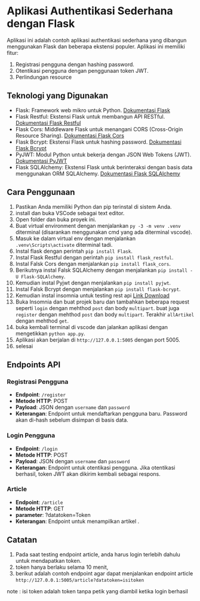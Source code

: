 # Aplikasi Authentikasi Sederhana dengan Flask

Aplikasi ini adalah contoh aplikasi authentikasi sederhana yang dibangun menggunakan Flask dan beberapa ekstensi populer. Aplikasi ini memiliki fitur:

1. Registrasi pengguna dengan hashing password.
2. Otentikasi pengguna dengan penggunaan token JWT.
3. Perlindungan resource

## Teknologi yang Digunakan

- Flask: Framework web mikro untuk Python. [Dokumentasi Flask](https://flask.palletsprojects.com/en/3.0.x/)
- Flask Restful: Ekstensi Flask untuk membangun API RESTful. [Dokumentasi Flask Restful](https://flask-restful.readthedocs.io/en/latest/)
- Flask Cors: Middleware Flask untuk menangani CORS (Cross-Origin Resource Sharing). [Dokumentasi Flask Cors](https://flask-cors.readthedocs.io/en/latest/)
- Flask Bcrypt: Ekstensi Flask untuk hashing password. [Dokumentasi Flask Bcrypt](https://flask-bcrypt.readthedocs.io/en/1.0.1/)
- PyJWT: Modul Python untuk bekerja dengan JSON Web Tokens (JWT). [Dokumentasi PyJWT](https://pyjwt.readthedocs.io/en/stable/)
- Flask SQLAlchemy: Ekstensi Flask untuk berinteraksi dengan basis data menggunakan ORM SQLAlchemy. [Dokumentasi Flask SQLAlchemy](https://flask-sqlalchemy.palletsprojects.com/en/3.1.x/)

## Cara Penggunaan

1. Pastikan Anda memiliki Python dan pip terinstal di sistem Anda.
2. install dan buka VSCode sebagai text editor.
3. Open folder dan buka proyek ini.
4. Buat virtual environment dengan menjalankan `py -3 -m venv .venv` diterminal (disarankan menggunakan cmd yang ada diterminal vscode).
5. Masuk ke dalam virtual env dengan menjalankan `.venv\Scripts\activate` diterminal tadi.
6. Instal flask dengan perintah `pip install Flask`.
7. Instal Flask Restful dengan perintah `pip install flask_restful`.
8. Instal Falsk Cors dengan menjalankan `pip install flask_cors`.
9. Berikutnya instal Falsk SQLAlchemy dengan menjalankan `pip install -U Flask-SQLAlchemy`.
10. Kemudian instal Pyjwt dengan menjalankan `pip install pyjwt`.
11. Instal Falsk Bcrypt dengan menjalankan `pip install flask-bcrypt`.
12. Kemudian instal insomnia untuk testing rest api [Link Download](https://insomnia.rest/)
13. Buka Insomnia dan buat projek baru dan tambahkan beberapa request seperti `login` dengan mehthod `post` dan body `multipart`. buat juga `register` dengan mehthod `post` dan body `multipart`. Terakhir `allArtikel` dengan mehthod `get`.
14. buka kembali terminal di vscode dan jalankan aplikasi dengan mengetikkan `python app.py`.
15. Aplikasi akan berjalan di `http://127.0.0.1:5005` dengan port 5005.
16. selesai

## Endpoints API

### Registrasi Pengguna

- **Endpoint**: `/register`
- **Metode HTTP**: POST
- **Payload**: JSON dengan `username` dan `password`
- **Keterangan**: Endpoint untuk mendaftarkan pengguna baru. Password akan di-hash sebelum disimpan di basis data.

### Login Pengguna

- **Endpoint**: `/login`
- **Metode HTTP**: POST
- **Payload**: JSON dengan `username` dan `password`
- **Keterangan**: Endpoint untuk otentikasi pengguna. Jika otentikasi berhasil, token JWT akan dikirim kembali sebagai respons.

### Article

- **Endpoint**: `/article`
- **Metode HTTP**: GET
- **parameter**: ?datatoken=Token
- **Keterangan**: Endpoint untuk menampilkan artikel .

## Catatan

1. Pada saat testing endpoint article, anda harus login terlebih dahulu untuk mendapatkan token.
2. token hanya berlaku selama 10 menit,
3. berikut adalah contoh endpoint agar dapat menjalankan endpoint article `http://127.0.0.1:5005/article?datatoken=isitoken`

note : isi token adalah token tanpa petik yang diambil ketika login berhasil
